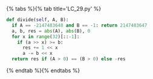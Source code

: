{% tabs %}{% tab title='LC_29.py' %}

```py
def divide(self, A, B):
  if A == -2147483648 and B == -1: return 2147483647
  a, b, res = abs(A), abs(B), 0
  for x in range(32)[::-1]:
    if (a >> x) >= b:
      res += 1 << x
      a -= b << x
  return res if (A > 0) == (B > 0) else -res
```

{% endtab %}{% endtabs %}
